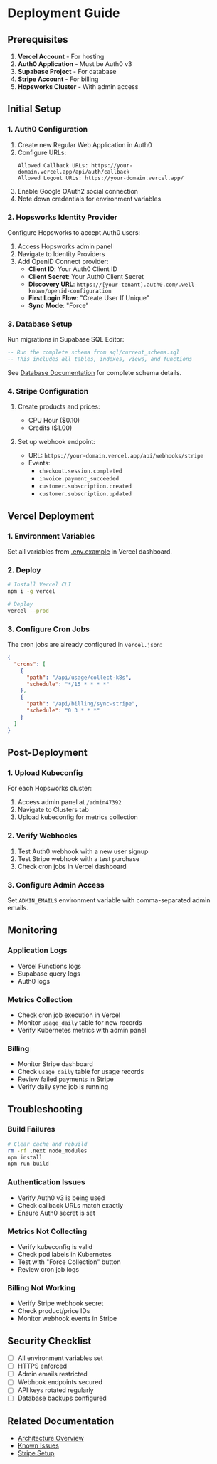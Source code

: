 # Deployment Guide

## Prerequisites

1. **Vercel Account** - For hosting
2. **Auth0 Application** - Must be Auth0 v3
3. **Supabase Project** - For database
4. **Stripe Account** - For billing
5. **Hopsworks Cluster** - With admin access

## Initial Setup

### 1. Auth0 Configuration

1. Create new Regular Web Application in Auth0
2. Configure URLs:
   ```
   Allowed Callback URLs: https://your-domain.vercel.app/api/auth/callback
   Allowed Logout URLs: https://your-domain.vercel.app/
   ```
3. Enable Google OAuth2 social connection
4. Note down credentials for environment variables

### 2. Hopsworks Identity Provider

Configure Hopsworks to accept Auth0 users:

1. Access Hopsworks admin panel
2. Navigate to Identity Providers
3. Add OpenID Connect provider:
   - **Client ID**: Your Auth0 Client ID
   - **Client Secret**: Your Auth0 Client Secret
   - **Discovery URL**: `https://[your-tenant].auth0.com/.well-known/openid-configuration`
   - **First Login Flow**: "Create User If Unique"
   - **Sync Mode**: "Force"

### 3. Database Setup

Run migrations in Supabase SQL Editor:

```sql
-- Run the complete schema from sql/current_schema.sql
-- This includes all tables, indexes, views, and functions
```

See [Database Documentation](database/) for complete schema details.

### 4. Stripe Configuration

1. Create products and prices:
   - CPU Hour ($0.10)
   - Credits ($1.00)

2. Set up webhook endpoint:
   - URL: `https://your-domain.vercel.app/api/webhooks/stripe`
   - Events: 
     - `checkout.session.completed`
     - `invoice.payment_succeeded`
     - `customer.subscription.created`
     - `customer.subscription.updated`

## Vercel Deployment

### 1. Environment Variables

Set all variables from [.env.example](../.env.example) in Vercel dashboard.

### 2. Deploy

```bash
# Install Vercel CLI
npm i -g vercel

# Deploy
vercel --prod
```

### 3. Configure Cron Jobs

The cron jobs are already configured in `vercel.json`:
```json
{
  "crons": [
    {
      "path": "/api/usage/collect-k8s",
      "schedule": "*/15 * * * *"
    },
    {
      "path": "/api/billing/sync-stripe",
      "schedule": "0 3 * * *"
    }
  ]
}
```

## Post-Deployment

### 1. Upload Kubeconfig

For each Hopsworks cluster:
1. Access admin panel at `/admin47392`
2. Navigate to Clusters tab
3. Upload kubeconfig for metrics collection

### 2. Verify Webhooks

1. Test Auth0 webhook with a new user signup
2. Test Stripe webhook with a test purchase
3. Check cron jobs in Vercel dashboard

### 3. Configure Admin Access

Set `ADMIN_EMAILS` environment variable with comma-separated admin emails.

## Monitoring

### Application Logs
- Vercel Functions logs
- Supabase query logs
- Auth0 logs

### Metrics Collection
- Check cron job execution in Vercel
- Monitor `usage_daily` table for new records
- Verify Kubernetes metrics with admin panel

### Billing
- Monitor Stripe dashboard
- Check `usage_daily` table for usage records
- Review failed payments in Stripe
- Verify daily sync job is running

## Troubleshooting

### Build Failures
```bash
# Clear cache and rebuild
rm -rf .next node_modules
npm install
npm run build
```

### Authentication Issues
- Verify Auth0 v3 is being used
- Check callback URLs match exactly
- Ensure Auth0 secret is set

### Metrics Not Collecting
- Verify kubeconfig is valid
- Check pod labels in Kubernetes
- Test with "Force Collection" button
- Review cron job logs

### Billing Not Working
- Verify Stripe webhook secret
- Check product/price IDs
- Monitor webhook events in Stripe

## Security Checklist

- [ ] All environment variables set
- [ ] HTTPS enforced
- [ ] Admin emails restricted
- [ ] Webhook endpoints secured
- [ ] API keys rotated regularly
- [ ] Database backups configured

## Related Documentation

- [Architecture Overview](architecture.md)
- [Known Issues](known-issues.md)
- [Stripe Setup](stripe-setup.md)